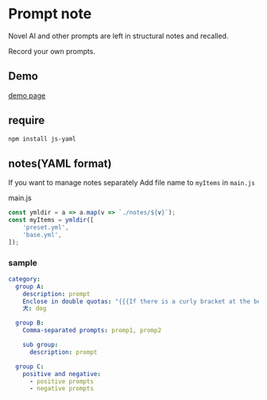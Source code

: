 # Prompt note
Novel AI and other prompts are left in structural notes and recalled.

Record your own prompts.

## Demo
[demo page](https://github.com/mafumafuultu/promptnote)
## require

```sh
npm install js-yaml
```

## notes(YAML format)
If you want to manage notes separately Add file name to `myItems` in `main.js`

main.js
```js
const ymldir = a => a.map(v => `./notes/${v}`);
const myItems = ymldir([
	'preset.yml',
	'base.yml',
]);
```

### sample

```yaml
category:
  group A:
    description: prompt 
    Enclose in double quotas: "{{{If there is a curly bracket at the beginning}}}"
    犬: dog

  group B:
    Comma-separated prompts: promp1, promp2

    sub group:
      description: prompt

  group C:
    positive and negative:
      - positive prompts
      - negative prompts

```